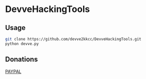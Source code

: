 # DevveHackingTools

## Usage

```bash
git clone https://github.com/devve2kkcc/DevveHackingTools.git
python devve.py
```

## Donations
[PAYPAL](https://www.paypal.me/devve2k)

